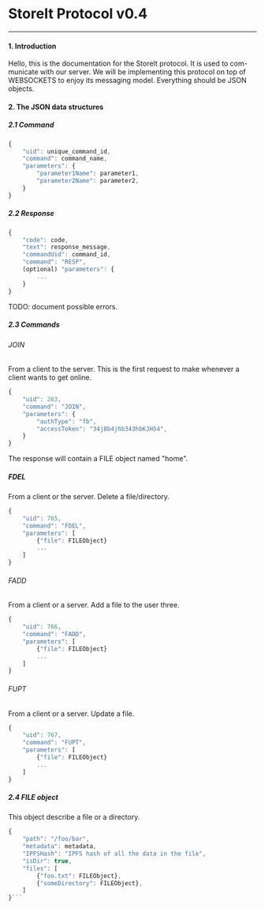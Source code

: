 StoreIt Protocol v0.4
=====================
---

#### 1. Introduction

Hello, this is the documentation for the StoreIt protocol. It is used to com- municate with our server. We will be implementing this protocol on top of WEBSOCKETS to enjoy its messaging model.
Everything should be JSON objects.

#### 2. The JSON data structures

##### 2.1 Command

```javascript
{
	"uid": unique_command_id,
	"command": command_name,
	"parameters": {
		"parameter1Name": parameter1,
		"parameter2Name": parameter2,
	}
}
```

##### 2.2 Response

```javascript
{
	"code": code,
	"text": response_message,
	"commandUid": command_id,
	"command": "RESP",
	(optional) "parameters": {
		...
	}
}
```
TODO: document possible errors.

##### 2.3 Commands

###### JOIN

From a client to the server.
This is the first request to make whenever a client wants to get online.

```javascript
{
	"uid": 263,
	"command": "JOIN",
	"parameters": {
		"authType": "fb",
		"accessToken": "34j8b4jhb343hbKJH54",
	}
}
```

The response will contain a FILE object named "home".

##### FDEL

From a client or the server.
Delete a file/directory.

```javascript
{
	"uid": 765,
	"command": "FDEL",
	"parameters": [
		{"file": FILEObject}
		...
	]
}
```

###### FADD

From a client or a server.
Add a file to the user three.

```javascript
{
	"uid": 766,
	"command": "FADD",
	"parameters": [
		{"file": FILEObject}
		...
	]
}
```

###### FUPT

From a client or a server.
Update a file.

```javascript
{
	"uid": 767,
	"command": "FUPT",
	"parameters": [
		{"file": FILEObject}
		...
	]
}
```

##### 2.4 FILE object

This object describe a file or a directory.

```javascript
{
	"path": "/foo/bar",
	"metadata": metadata,
	"IPFSHash": "IPFS hash of all the data in the file",
	"isDir": true,
	"files": [
		{"foo.txt": FILEObject},
		{"someDirectory": FILEObject},
	]
}```
